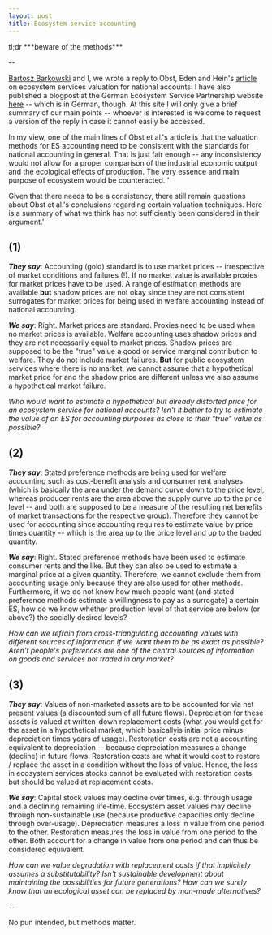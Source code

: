 ```yaml
---
layout: post
title: Ecosystem service accounting
---
```

<div class="message">
  tl;dr ***beware of the methods***
</div>

--

[Bartosz Barkowski](https://skeptischeoekonomie.wordpress.com/) and I, we wrote a reply to Obst, Eden and Hein's [article](https://link.springer.com/article/10.1007%2Fs10640-017-0146-3) on ecosystem services valuation for national accounts. I have also published a blogpost at the German Ecosystem Service Partnership website [here](http://www.esp-de.de/oekonomische-methoden-fuer-nationale-oekosystemleistungsbilanzen/) -- which is in German, though. At this site I will only give a brief summary of our main points -- whoever is interested is welcome to request a version of the reply in case it cannot easily be accessed.

In my view, one of the main lines of Obst et al.'s article is that the valuation methods for ES accounting need to be consistent with the standards for national accounting in general. That is just fair enough -- any inconsistency would not allow for a proper comparison of the industrial economic output and the ecological effects of production. The very essence and main purpose of ecosystem would be counteracted. '

Given that there needs to be a consistency, there still remain questions about Obst et al.'s conclusions regarding certain valuation techniques. Here is a summary of what we think has not sufficiently been considered in their argument.'

## (1)

***They say***: Accounting (gold) standard is to use market prices -- irrespective of market conditions and failures (!). If no market value is available proxies for market prices have to be used. A range of estimation methods are available **but** shadow prices are not okay since they are not consistent surrogates for market prices for being used in welfare accounting instead of national accounting.

***We say***: Right. Market prices are standard. Proxies need to be used when no market prices is available. Welfare accounting uses shadow prices and they are not necessarily equal to market prices. Shadow prices are supposed to be the "true" value a good or service marginal contribution to welfare. They do not include market failures. **But** for public ecosystem services where there is no market, we cannot assume that a hypothetical market price for and the shadow price are different unless we also assume a hypothetical market failure.

*Who would want to estimate a hypothetical but already distorted price for an ecosystem service for national accounts? Isn't it better to try to estimate the value of an ES for accounting purposes as close to their "true" value as possible?*

## (2)

***They say***: Stated preference methods are being used for welfare accounting such as cost-benefit analysis and consumer rent analyses (which is basically the area under the demand curve down to the price level, whereas producer rents are the area above the supply curve up to the price level -- and both are supposed to be a measure of the resulting net benefits of market transactions for the respective group). Therefore they cannot be used for accounting since accounting requires to estimate value by price times quantity -- which is the area up to the price level and up to the traded quantity.

***We say***: Right. Stated preference methods have been used to estimate consumer rents and the like. But they can also be used to estimate a marginal price at a given quantity. Therefore, we cannot exclude them from accounting usage only because they are also used for other methods. Furthermore, if we do not know how much people want (and stated preference methods estimate a willingness to pay as a surrogate) a certain ES, how do we know whether production level of that service are below (or above?) the socially desired levels?

*How can we refrain from cross-triangulating accounting values with different sources of information if we want them to be as exact as possible? Aren't people's preferences are one of the central sources of information on goods and services not traded in any market?*

## (3)

***They say***: Values of non-marketed assets are to be accounted for via net present values (a discounted sum of all future flows). Depreciation for these assets is valued at written-down replacement costs (what you would get for the asset in a hypothetical market, which basicallyis initial price minus depreciation times years of usage). Restoration costs are not a accounting equivalent to depreciation -- because depreciation measures a change (decline) in future flows. Restoration costs are what it would cost to restore / replace the asset in a condition without the loss of value. Hence, the loss in ecosystem services stocks cannot be evaluated with restoration costs but should be valued at replacement costs.

***We say***: Capital stock values may decline over times, e.g. through usage and a declining remaining life-time. Ecosystem asset values may decline through non-sustainable use (because productive capacities only decline through over-usage). Depreciation measures a loss in value from one period to the other. Restoration measures the loss in value from one period to the other. Both account for a change in value from one period and can thus be considered equivalent.

*How can we value degradation with replacement costs if that implicitely assumes a substitutability? Isn't sustainable development about maintaining the possibilities for future generations? How can we surely know that an ecological asset can be replaced by man-made alternatives?*

--

No pun intended, but methods matter.
